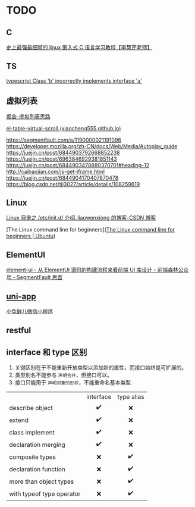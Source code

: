 # TODO

## C

[史上最强最细腻的 linux 嵌入式 C 语言学习教程【李慧芹老师】](https://www.bilibili.com/video/BV18p4y167Md/?p=6&spm_id_from=pageDriver&vd_source=8e409861a3dbd4f03621a69033845ed3)

## TS

[typescript Class 'b' incorrectly implements interface 'a'](https://www.typescriptlang.org/play?#code/PTAEHUFMBsGMHsC2lQBd5oBYoCoE8AHSAZVgCcBLA1UABWgEM8BzM+AVwDsATAGiwoBnUENANQAd0gAjQRVSQAUCEmYKsTKGYUAbpGF4OY0BoadYKdJMoL+gzAzIoz3UNEiPOofEVKVqAHSKymAAmkYI7NCuqGqcANag8ABmIjQUXrFOKBJMggBcISGgoAC0oACCbvCwDKgU8JkY7p7ehCTkVDQS2E6gnPCxGcwmZqDSTgzxxWWVoASMFmgYkAAeRJTInN3ymj4d-jSCeNsMq-wuoPaOltigAKoASgAywhK7SbGQZIIz5VWCFzSeCrZagNYbChbHaxUDcCjJZLfSDbExIAgUdxkUBIursJzCFJtXydajBBCcQQ0MwAUVWDEQC0gADVHBQGNJ3KAALygABEAAkYNAMOB4GRonzFBTBPB3AERcwABS0+mM9ysygc9wASmCKhwzQ8ZC8iHFzmB7BoXzcZmY7AYzEg-Fg0HUiQ58D0Ii8fLpDKZgj5SWxfPADlQAHJhAA5SASPlBFQAeS+ZHegmdWkgR1QjgUrmkeFATjNOmGWH0KAQiGhwkuNok4uiIgMHGxCyYrA4PCCwVQ7WMvIA3ooSiVuAB+fJUyicZhj8cAbXikDw+SuqDnzAAuhuuPEBhJOIoAL7Bdw0aTSDfiEewfJ8gCMfPPi9dDEEwmkInVkDrxijuOoAqAwG6zsMADci4lHy3B8uBW4Vryz58tBwEylu7CwOg2JKjqoBAeOKhDIIASuChL4wcRYCkQEd78lRwHniUb4qBC4rpNs3zJAwSwAMLoo0KKoAAktxJoMNA4lUmYSyjioJTsBQ3Abpw7CINI3wzGg7QboJ5hOAogmMsJ2w6QQNzbPpQmcCJ4kKJJ0mUnm5goAAPv0UTQDpbCDDZpl2dsDnfJwUkya5Fg6QwBAEAZCirKgG4VLF8VrKgQA)

## 虚拟列表

[掘金-虚拟列表思路](https://juejin.cn/post/6844903982742110216)

[el-table-virtual-scroll (xiaocheng555.github.io)](https://xiaocheng555.github.io/el-table-virtual-scroll/#/CaseDemo?code=CaseDemo&codeTitle=案例)

https://segmentfault.com/a/1190000021191096 https://developer.mozilla.org/zh-CN/docs/Web/Media/Autoplay_guide
https://juejin.cn/post/6844903792668852238 https://juejin.cn/post/6963846929381851143
https://juejin.cn/post/6844903478880370701#heading-12 http://caibaojian.com/js-get-iframe.html
https://juejin.cn/post/6844904170407870478 https://blog.csdn.net/tjj3027/article/details/108259619

## Linux

[Linux 目录之 /etc/init.d/ 介绍\_liaowenxiong 的博客-CSDN 博客](https://blog.csdn.net/liaowenxiong/article/details/117083906)

[The Linux command line for
beginners]([The Linux command line for beginners | Ubuntu](https://ubuntu.com/tutorials/command-line-for-beginners#1-overview))

## ElementUI

[element-ui - 从 ElementUI 源码的构建流程来看前端 UI 库设计 - 前端森林公众号 - SegmentFault 思否](https://segmentfault.com/a/1190000038155023)

## [uni-app](https://uniapp.dcloud.net.cn/resource.html)

[小兔鲜儿微信小程序](https://www.bilibili.com/video/BV1Bp4y1379L/?p=1&vd_source=8e409861a3dbd4f03621a69033845ed3)

## restful

## interface 和 type 区别

1. 关键区别在于不能重新开放类型以添加新的属性，而接口始终是可扩展的。
2. 类型别名不能参与 `声明合并`，但接口可以。
3. 接口只能用于 `声明对象的形状`，不能重命名基本类型.

|                           |           |            |
| :------------------------ | :-------: | :--------: |
|                           | interface | type alias |
| describe object           |    ✔️     |     ❌     |
| extend                    |    ✔️     |     ❌     |
| class implement           |    ✔️     |     ❌     |
| declaration merging       |    ✔️     |     ❌     |
| composite types           |    ❌     |     ✔️     |
| declaration function      |    ❌     |     ✔️     |
| more than object types    |    ❌     |     ✔️     |
| with typeof type operator |    ❌     |     ✔️     |
